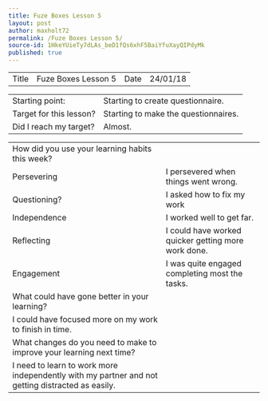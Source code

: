 ```yaml
---
title: Fuze Boxes Lesson 5
layout: post
author: maxholt72
permalink: /Fuze Boxes Lesson 5/
source-id: 1HkeYUieTy7dLAs_beD1fQs6xhF5BaiYfuXayQIPdyMk
published: true
---
```

<table>
  <tr>
    <td>Title</td>
    <td>Fuze Boxes Lesson 5</td>
    <td>Date</td>
    <td>24/01/18</td>
  </tr>
</table>


<table>
  <tr>
    <td>Starting point:</td>
    <td>Starting to create questionnaire.</td>
  </tr>
  <tr>
    <td>Target for this lesson?</td>
    <td>Starting to make the questionnaires.</td>
  </tr>
  <tr>
    <td>Did I reach my target? </td>
    <td>Almost.</td>
  </tr>
</table>


<table>
  <tr>
    <td>How did you use your learning habits this week?</td>
    <td></td>
  </tr>
  <tr>
    <td>Persevering</td>
    <td>I persevered when things went wrong.</td>
  </tr>
  <tr>
    <td>Questioning?</td>
    <td>I asked how to fix my work</td>
  </tr>
  <tr>
    <td>Independence</td>
    <td>I worked well to get far.</td>
  </tr>
  <tr>
    <td>Reflecting</td>
    <td>I could have worked quicker getting more work done.</td>
  </tr>
  <tr>
    <td>Engagement</td>
    <td>I was quite engaged completing most the tasks.</td>
  </tr>
  <tr>
    <td>What could have gone better in your learning?</td>
    <td></td>
  </tr>
  <tr>
    <td>I could have focused more on my work to finish in time.</td>
    <td></td>
  </tr>
  <tr>
    <td>What changes do you need to make to improve your learning next time?</td>
    <td></td>
  </tr>
  <tr>
    <td>I need to learn to work more independently with my partner and not getting distracted as easily.</td>
    <td></td>
  </tr>
</table>


